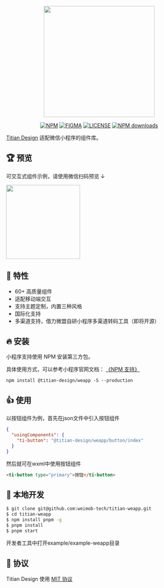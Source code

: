 <p align="center">
  <img src="https://cdn2.weimob.com/saas/saas-fe-sirius-orion-node/production/157/Logo_Titian.png" width="300" />
</p>

<div align="center">

[![NPM][npm-badge]][npm-url] [![FIGMA][figma-badge]][figma-url] [![LICENSE][license-badge]][license-url] [![NPM downloads][download-image]][download-url]

[npm-badge]: https://img.shields.io/npm/v/@titian-design/weapp.svg
[npm-url]: https://www.npmjs.com/package/@titian-design/weapp
[figma-badge]: https://img.shields.io/badge/Figma-UIKit-%2318a0fb
[figma-url]: https://www.figma.com/community/file/1194917512409387064
[license-badge]: https://img.shields.io/npm/l/@titian-design/weapp
[license-url]: https://github.com/weimob-tech/titian-weapp/blob/master/LICENSE
[download-image]: https://img.shields.io/npm/dm/@titian-design/weapp
[download-url]: https://npmjs.org/package/@titian-design/weapp

</div>

[Titian Design](https://github.com/weimob-tech/titian-design) 适配微信小程序的组件库。

## 🏆 预览
可交互式组件示例，请使用微信扫码预览 ↓

<img width="200px" src="https://cdn2.weimob.com/saas/saas-fe-sirius-orion-node/production/157/titian-mp-qrcode.png" />

## 🎉 特性
- 60+ 高质量组件
- 适配移动端交互
- 支持主题定制，内置三种风格
- 国际化支持
- 多渠道支持，借力微盟自研小程序多渠道转码工具（即将开源）

## 🔥 安装

小程序支持使用 NPM 安装第三方包。

具体使用方式，可以参考小程序官网文档： [《NPM 支持》](https://developers.weixin.qq.com/miniprogram/dev/devtools/npm.html?search-key=npm)
```shell
npm install @titian-design/weapp -S --production
```

## 👍 使用
以按钮组件为例，首先在json文件中引入按钮组件
```json
{
  "usingComponents": {
    "ti-button": "@titian-design/weapp/button/index"
  }
}
```
然后就可在wxml中使用按钮组件
```html
<ti-button type="primary">按钮</ti-button>
```

## 🔨 本地开发

```bash
$ git clone git@github.com:weimob-tech/titian-weapp.git
$ cd titian-weapp
$ npm install pnpm -g
$ pnpm install
$ pnpm start
```
开发者工具中打开example/example-weapp目录

## 🎈 协议

Titian Design 使用 [MIT 协议](LICENSE)
